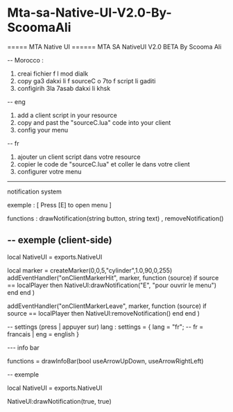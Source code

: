 # Mta-sa-Native-UI-V2.0-By-ScoomaAli
===== MTA Native UI ======
MTA SA NativeUI V2.0 BETA By Scooma Ali

-- Morocco :
1. creai fichier f l mod dialk
2. copy ga3 dakxi li f sourceC o 7to f script li gaditi
3. configirih 3la 7asab dakxi li khsk

-- eng
1. add a client script in your resource 
2. copy and past the "sourceC.lua" code into your client 
3. config your menu 

-- fr 
1. ajouter un client script dans votre resource 
2. copier le code de "sourceC.lua" et coller le dans votre client  
3. configurer votre menu 


---------
notification system 

exemple : [ Press [E] to open menu ]

functions : drawNotification(string button, string text) , removeNotification()


-- exemple (client-side) 
-------- 
local NativeUI = exports.NativeUI 

local marker = createMarker(0,0,5,"cylinder",1.0,90,0,255)
addEventHandler("onClientMarkerHit", marker, function (source)
if source == localPlayer then 
    NativeUI:drawNotification("E", "pour ouvrir le menu")
    end
end )

addEventHandler("onClientMarkerLeave", marker, function (source)
if source == localPlayer then 
    NativeUI:removeNotification()
    end
    end )

-- settings (press | appuyer sur)
lang : settings = {
     lang = "fr"; -- fr = francais | eng = english
}


--- info bar 

functions = drawInfoBar(bool useArrowUpDown, useArrowRightLeft)

-- exemple 

local NativeUI = exports.NativeUI 

  NativeUI:drawNotification(true, true)
  
